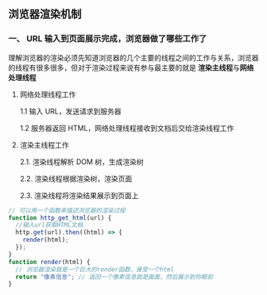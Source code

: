 ## 浏览器渲染机制

### 一、 URL 输入到页面展示完成，浏览器做了哪些工作了

理解浏览器的渲染必须先知道浏览器的几个主要的线程之间的工作与关系，浏览器的线程有很多很多，但对于渲染过程来说有参与最主要的就是 <b>渲染主线程</b>与<b>网络处理线程</b>

1. 网络处理线程工作

   1.1 输入 URL，发送请求到服务器

   1.2 服务器返回 HTML，网络处理线程接收到文档后交给渲染线程工作

2. 渲染主线程工作

   2.1. 渲染线程解析 DOM 树，生成渲染树

   2.2. 渲染线程根据渲染树，渲染页面

   2.3. 渲染线程将渲染结果展示到页面上

```js
// 可以用一个函数来描述浏览器的渲染过程
function http_get_html(url) {
  //输入url获取HTML文档
  http.get(url).then((html) => {
    render(html);
  });
}
function render(html) {
  // 浏览器渲染就是一个巨大的render函数，接受一个html
  return "像素信息"; // 返回一个像素信息就是画面，然后展示到你眼前
}
```
